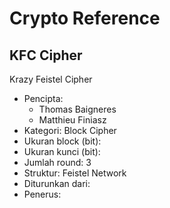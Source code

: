 # Crypto Reference

## KFC Cipher

Krazy Feistel Cipher

* Pencipta:
    - Thomas Baigneres
    - Matthieu Finiasz
* Kategori: Block Cipher
* Ukuran block (bit): 
* Ukuran kunci (bit): 
* Jumlah round: 3
* Struktur: Feistel Network
* Diturunkan dari: 
* Penerus: 